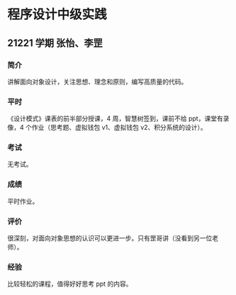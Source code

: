 # 程序设计中级实践

## 21221 学期 张怡、李罡

### 简介

讲解面向对象设计，关注思想、理念和原则，编写高质量的代码。

### 平时

《设计模式》课表的前半部分授课，4 周，智慧树签到，课前不给 ppt，课堂有录像，4 个作业（思考题、虚拟钱包 v1、虚拟钱包 v2、积分系统的设计）。

### 考试

无考试。

### 成绩

平时作业。

### 评价

很深刻，对面向对象思想的认识可以更进一步。只有罡哥讲（没看到另一位老师）。

### 经验

比较轻松的课程，值得好好思考 ppt 的内容。
